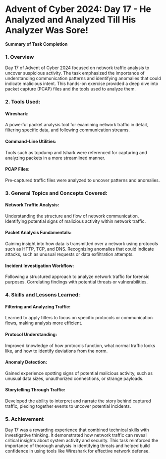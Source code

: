 # Advent of Cyber 2024: Day 17 - He Analyzed and Analyzed Till His Analyzer Was Sore!

**Summary of Task Completion**

### 1. Overview
Day 17 of Advent of Cyber 2024 focused on network traffic analysis to uncover suspicious activity. The task emphasized the importance of understanding communication patterns and identifying anomalies that could indicate malicious intent. This hands-on exercise provided a deep dive into packet capture (PCAP) files and the tools used to analyze them.

### 2. Tools Used:
#### Wireshark:
A powerful packet analysis tool for examining network traffic in detail, filtering specific data, and following communication streams.
#### Command-Line Utilities:
Tools such as tcpdump and tshark were referenced for capturing and analyzing packets in a more streamlined manner.
#### PCAP Files:
Pre-captured traffic files were analyzed to uncover patterns and anomalies.

### 3. General Topics and Concepts Covered:
#### Network Traffic Analysis:
Understanding the structure and flow of network communication.
Identifying potential signs of malicious activity within network traffic.
#### Packet Analysis Fundamentals:
Gaining insight into how data is transmitted over a network using protocols such as HTTP, TCP, and DNS.
Recognizing anomalies that could indicate attacks, such as unusual requests or data exfiltration attempts.
#### Incident Investigation Workflow:
Following a structured approach to analyze network traffic for forensic purposes.
Correlating findings with potential threats or vulnerabilities.

### 4. Skills and Lessons Learned:
#### Filtering and Analyzing Traffic:
Learned to apply filters to focus on specific protocols or communication flows, making analysis more efficient.
#### Protocol Understanding:
Improved knowledge of how protocols function, what normal traffic looks like, and how to identify deviations from the norm.
#### Anomaly Detection:
Gained experience spotting signs of potential malicious activity, such as unusual data sizes, unauthorized connections, or strange payloads.
#### Storytelling Through Traffic:
Developed the ability to interpret and narrate the story behind captured traffic, piecing together events to uncover potential incidents.

### 5. Achievement
Day 17 was a rewarding experience that combined technical skills with investigative thinking. It demonstrated how network traffic can reveal critical insights about system activity and security. This task reinforced the importance of thorough analysis in identifying threats and helped build confidence in using tools like Wireshark for effective network defense.
